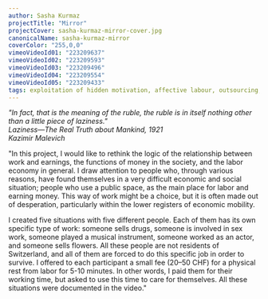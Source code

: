 ```yaml
---
author: Sasha Kurmaz
projectTitle: "Mirror"
projectCover: sasha-kurmaz-mirror-cover.jpg
canonicalName: sasha-kurmaz-mirror
coverColor: "255,0,0"
vimeoVideoId01: "223209637"
vimeoVideoId02: "223209593"
vimeoVideoId03: "223209496"
vimeoVideoId04: "223209554"
vimeoVideoId05: "223209433"
tags: exploitation of hidden motivation, affective labour, outsourcing, social choreography, spontaneous grassroots alternative, path stop
---
```


_"In fact, that is the meaning of the ruble, the ruble is in itself nothing other than a little piece of laziness."_  
_Laziness—The Real Truth about Mankind, 1921_  
_Kazimir Malevich_

"In this project, I would like to rethink the logic of the relationship between work and earnings, the functions of money in the society, and the labor economy in general. I draw attention to people who, through various reasons, have found themselves in a very difficult economic and social situation; people who use a public space, as the main place for labor and earning money. This way of work might be a choice, but it is often made out of desperation, particularly within the lower registers of economic mobility.

I created five situations with five different people. Each of them has its own specific type of work: someone sells drugs, someone is involved in sex work, someone played a musical instrument, someone worked as an actor, and someone sells flowers. All these people are not residents of Switzerland, and all of them are forced to do this specific job in order to survive.
I offered to each participant a small fee (20–50 CHF) for a physical rest from labor for 5-10 minutes. In other words, I paid them for their working time, but asked to use this time to care for themselves. All these situations were documented in the video."